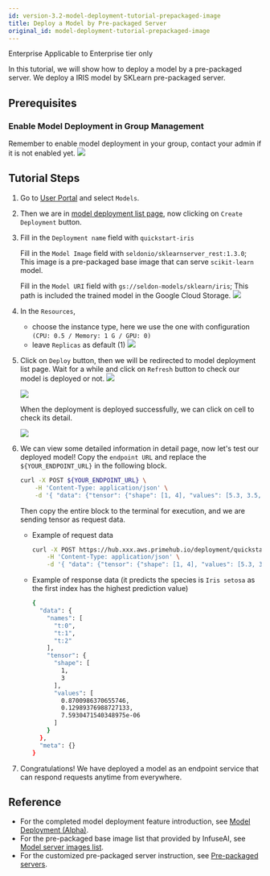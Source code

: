 ```yaml
---
id: version-3.2-model-deployment-tutorial-prepackaged-image
title: Deploy a Model by Pre-packaged Server
original_id: model-deployment-tutorial-prepackaged-image
---
```


<div class="ee-only tooltip">Enterprise
  <span class="tooltiptext">Applicable to Enterprise tier only</span>
</div>

In this tutorial, we will show how to deploy a model by a pre-packaged server. We deploy a IRIS model by SKLearn pre-packaged server.

## Prerequisites

### Enable Model Deployment in Group Management

Remember to enable model deployment in your group, contact your admin if it is not enabled yet.
![](assets/mdeploy_enable.png)

## Tutorial Steps

1. Go to [User Portal](quickstart/login-portal-user) and select `Models`.
2. Then we are in [model deployment list page](model-deployment-feature#list), now clicking on `Create Deployment` button.
3. Fill in the `Deployment name` field with `quickstart-iris`

   Fill in the `Model Image` field with `seldonio/sklearnserver_rest:1.3.0`; This image is a pre-packaged base image that can serve `scikit-learn` model.

   Fill in the `Model URI` field with `gs://seldon-models/sklearn/iris`; This path is included the trained model in the Google Cloud Storage.
   ![](assets/mdeploy_quickstart_deploydetail_1.png)
   
4. In the `Resources`,
    - choose the instance type, here we use the one with configuration `(CPU: 0.5 / Memory: 1 G / GPU: 0)`
    - leave `Replicas` as default (1)
    ![](assets/mdeploy_quickstart_deployresource.png)
5. Click on `Deploy` button, then we will be redirected to model deployment list page. Wait for a while and click on `Refresh` button to check our model is deployed or not.
    ![](assets/mdeploy_quickstart_deploying.png)
    
    ![](assets/mdeploy_quickstart_deployed.png)

    When the deployment is deployed successfully, we can click on cell to check its detail.
    
    ![](assets/mdeploy_quickstart_detailpage_1.png)

6. We can view some detailed information in detail page, now let's test our deployed model! Copy the `endpoint URL` and replace the `${YOUR_ENDPOINT_URL}` in the following block.
    ```bash
    curl -X POST ${YOUR_ENDPOINT_URL} \
        -H 'Content-Type: application/json' \
        -d '{ "data": {"tensor": {"shape": [1, 4], "values": [5.3, 3.5, 1.4, 0.2]}} }'
    ```
    Then copy the entire block to the terminal for execution, and we are sending tensor as request data.

    - Example of request data
        ```bash
        curl -X POST https://hub.xxx.aws.primehub.io/deployment/quickstart-iris-xxx/api/v1.0/predictions \
            -H 'Content-Type: application/json' \
            -d '{ "data": {"tensor": {"shape": [1, 4], "values": [5.3, 3.5, 1.4, 0.2]}} }'
        ```
    - Example of response data (it predicts the species is `Iris setosa` as the first index has the highest prediction value)
        ```bash
        {
          "data": {
            "names": [
              "t:0",
              "t:1",
              "t:2"
            ],
            "tensor": {
              "shape": [
                1,
                3
              ],
              "values": [
                0.8700986370655746,
                0.12989376988727133,
                7.5930471540348975e-06
              ]
            }
          },
          "meta": {}
        }
        ```
7. Congratulations! We have deployed a model as an endpoint service that can respond requests anytime from everywhere.

## Reference

- For the completed model deployment feature introduction, see [Model Deployment (Alpha)](model-deployment-feature).
- For the pre-packaged base image list that provided by InfuseAI, see [Model server images list](will-do-in-ch13864).
- For the customized pre-packaged server instruction, see [Pre-packaged servers](model-deployment-prepackaged-server-intro).
